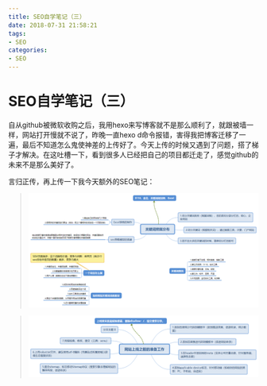 ```yaml
---
title: SEO自学笔记（三）
date: 2018-07-31 21:58:21
tags:
- SEO
categories:
- SEO
---
```

# SEO自学笔记（三）
自从github被微软收购之后，我用hexo来写博客就不是那么顺利了，就跟被墙一样，网站打开慢就不说了，昨晚一直hexo d命令报错，害得我把博客迁移了一遍，最后不知道怎么鬼使神差的上传好了。今天上传的时候又遇到了问题，搭了梯子才解决。在这吐槽一下，看到很多人已经把自己的项目都迁走了，感觉github的未来不是那么美好了。

言归正传，再上传一下我今天额外的SEO笔记：
>![](/img/SEO/5.png)

>![](/img/SEO/6.png)